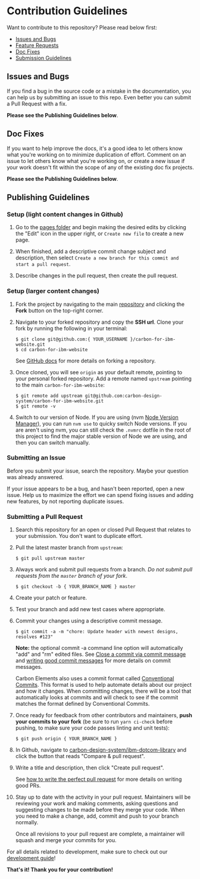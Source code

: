 # Contribution Guidelines

Want to contribute to this repository? Please read below first:

- [Issues and Bugs](#issues-and-bugs)
- [Feature Requests](#feature-requests)
- [Doc Fixes](#doc-fixes)
- [Submission Guidelines](#submission-guidelines)

## Issues and Bugs

If you find a bug in the source code or a mistake in the documentation, you can
help us by submitting an issue to this repo. Even better you can submit a Pull
Request with a fix.

**Please see the Publishing Guidelines below**.

## Doc Fixes

If you want to help improve the docs, it's a good idea to let others know what
you're working on to minimize duplication of effort. Comment on an issue to let
others know what you're working on, or create a new issue if your work doesn't
fit within the scope of any of the existing doc fix projects.

**Please see the Publishing Guidelines below**.

## Publishing Guidelines

### Setup (light content changes in Github)

1. Go to the [pages folder](https://github.com/carbon-design-system/carbon-for-ibm-website/tree/master/src/pages) and 
   begin making the desired edits by clicking the "Edit" icon in the upper right, or `Create new file` to create a new
   page.

2. When finished, add a descriptive commit change subject and description, then select `Create a new branch for this commit and start a pull request`.

3. Describe changes in the pull request, then create the pull request. 

### Setup (larger content changes)

1. Fork the project by navigating to the main
   [repository](https://github.com/carbon-design-system/carbon-for-ibm-website/) and
   clicking the **Fork** button on the top-right corner.

2. Navigate to your forked repository and copy the **SSH url**. Clone your fork
   by running the following in your terminal:

   ```
   $ git clone git@github.com:{ YOUR_USERNAME }/carbon-for-ibm-website.git
   $ cd carbon-for-ibm-website
   ```

   See [GitHub docs](https://help.github.com/articles/fork-a-repo/) for more
   details on forking a repository.

3. Once cloned, you will see `origin` as your default remote, pointing to your
   personal forked repository. Add a remote named `upstream` pointing to the
   main `carbon-for-ibm-website`:

   ```
   $ git remote add upstream git@github.com:carbon-design-system/carbon-for-ibm-website.git
   $ git remote -v
   ```

4. Switch to our version of Node. If you are using (nvm
   [Node Version Manager](https://github.com/creationix/nvm)), you can run
   `nvm use` to quicky switch Node versions. If you are aren't using nvm, you
   can still check the `.nvmrc` dotfile in the root of this project to find the
   major stable version of Node we are using, and then you can switch manually.


### Submitting an Issue

Before you submit your issue, search the repository. Maybe your question was
already answered.

If your issue appears to be a bug, and hasn't been reported, open a new issue.
Help us to maximize the effort we can spend fixing issues and adding new
features, by not reporting duplicate issues.

### Submitting a Pull Request

1. Search this repository for an open or closed Pull Request that relates to
   your submission. You don't want to duplicate effort.

2. Pull the latest master branch from `upstream`:

   ```
   $ git pull upstream master
   ```

3. Always work and submit pull requests from a branch. _Do not submit pull
   requests from the `master` branch of your fork_.

   ```
   $ git checkout -b { YOUR_BRANCH_NAME } master
   ```

4. Create your patch or feature.

5. Test your branch and add new test cases where appropriate.

6. Commit your changes using a descriptive commit message.

   ```
   $ git commit -a -m "chore: Update header with newest designs, resolves #123"
   ```

   **Note:** the optional commit -a command line option will automatically "add"
   and "rm" edited files. See
   [Close a commit via commit message](https://help.github.com/articles/closing-issues-via-commit-messages/)
   and
   [writing good commit messages](https://github.com/erlang/otp/wiki/Writing-good-commit-messages)
   for more details on commit messages.

   Carbon Elements also uses a commit format called
   [Conventional Commits](https://www.conventionalcommits.org). This format is
   used to help automate details about our project and how it changes. When
   committing changes, there will be a tool that automatically looks at commits
   and will check to see if the commit matches the format defined by
   Conventional Commits.

7. Once ready for feedback from other contributors and maintainers, **push your
   commits to your fork** (be sure to run `yarn ci-check` before pushing, to
   make sure your code passes linting and unit tests):

   ```
   $ git push origin { YOUR_BRANCH_NAME }
   ```

8. In Github, navigate to
   [carbon-design-system/ibm-dotcom-library](https://github.com/carbon-design-system/ibm-dotcom-library/)
   and click the button that reads "Compare & pull request".

9. Write a title and description, then click "Create pull request".

   See
   [how to write the perfect pull request](https://github.com/blog/1943-how-to-write-the-perfect-pull-request)
   for more details on writing good PRs.

10. Stay up to date with the activity in your pull request. Maintainers will be
    reviewing your work and making comments, asking questions and suggesting
    changes to be made before they merge your code. When you need to make a
    change, add, commit and push to your branch normally.

    Once all revisions to your pull request are complete, a maintainer will
    squash and merge your commits for you.

For all details related to development, make sure to check out our
[development guide](/docs/developing.md)!

**That's it! Thank you for your contribution!**
